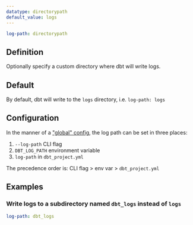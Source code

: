 ```yaml
---
datatype: directorypath
default_value: logs
---
```

<File name='dbt_project.yml'>

```yml
log-path: directorypath
```

</File>

## Definition
Optionally specify a custom directory where dbt will write logs.

## Default
By default, dbt will write to the `logs` directory, i.e. `log-path: logs`

<VersionBlock firstVersion="1.2">

## Configuration

In the manner of a ["global" config](/reference/global-configs), the log path can be set in three places:
1. `--log-path` CLI flag
2. `DBT_LOG_PATH` environment variable
3. `log-path` in `dbt_project.yml`

The precedence order is: CLI flag > env var > `dbt_project.yml`

</VersionBlock>

## Examples
### Write logs to a subdirectory named `dbt_logs` instead of `logs`

<File name='dbt_project.yml'>

```yml
log-path: dbt_logs
```

</File>
